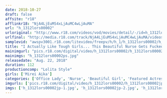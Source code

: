 ```yaml
---
date: 2018-10-27
draft: false
affsite: "r18"
afflinkr18: "NjA4LjEuMS4xLjAuMC4wLjAuMA"
url: "h_1312lors00002"
urloriginal: "http://www.r18.com/videos/vod/movies/detail/-/id=h_1312lors00002"
urlfinal: "http://media.r18.com/track/NjA4LjEuMS4xLjAuMC4wLjAuMA/videos/vod/movies/detail/-/id=h_1312lors00002"
samplevid: "awspv3001.r18.com/litevideo/freepv/h/h_1/h_1312lors00002/h_1312lors00002_dmb_w.mp4"
title: "I Actually Like Tough Girls... This Beautiful Nurse Gets Fucked By A Horny Doctor Mirei Aika"
mainimgurl: "pics.r18.com/digital/video/h_1312lors00002/h_1312lors00002ps.jpg"
mainimgs: "h_1312lors00002ps.jpg"
releasedate: "Aug. 22, 2018"
duration: 112
productioncomp: "Lolita Style"
girls: ['Mirei Aika']
categories: ['Office Lady', 'Nurse', 'Beautiful Girl', 'Featured Actress', 'Creampie', 'Masturbation', 'Hi-Def']
imgurls: ['pics.r18.com/digital/video/h_1312lors00002/h_1312lors00002jp-1.jpg', 'pics.r18.com/digital/video/h_1312lors00002/h_1312lors00002jp-2.jpg', 'pics.r18.com/digital/video/h_1312lors00002/h_1312lors00002jp-3.jpg', 'pics.r18.com/digital/video/h_1312lors00002/h_1312lors00002jp-4.jpg', 'pics.r18.com/digital/video/h_1312lors00002/h_1312lors00002jp-5.jpg', 'pics.r18.com/digital/video/h_1312lors00002/h_1312lors00002jp-6.jpg', 'pics.r18.com/digital/video/h_1312lors00002/h_1312lors00002jp-7.jpg', 'pics.r18.com/digital/video/h_1312lors00002/h_1312lors00002jp-8.jpg', 'pics.r18.com/digital/video/h_1312lors00002/h_1312lors00002jp-9.jpg', 'pics.r18.com/digital/video/h_1312lors00002/h_1312lors00002jp-10.jpg', 'pics.r18.com/digital/video/h_1312lors00002/h_1312lors00002jp-11.jpg', 'pics.r18.com/digital/video/h_1312lors00002/h_1312lors00002jp-12.jpg', 'pics.r18.com/digital/video/h_1312lors00002/h_1312lors00002jp-13.jpg', 'pics.r18.com/digital/video/h_1312lors00002/h_1312lors00002jp-14.jpg', 'pics.r18.com/digital/video/h_1312lors00002/h_1312lors00002jp-15.jpg', 'pics.r18.com/digital/video/h_1312lors00002/h_1312lors00002jp-16.jpg', 'pics.r18.com/digital/video/h_1312lors00002/h_1312lors00002jp-17.jpg', 'pics.r18.com/digital/video/h_1312lors00002/h_1312lors00002jp-18.jpg', 'pics.r18.com/digital/video/h_1312lors00002/h_1312lors00002jp-19.jpg', 'pics.r18.com/digital/video/h_1312lors00002/h_1312lors00002jp-20.jpg']
imgs: ['h_1312lors00002jp-1.jpg', 'h_1312lors00002jp-2.jpg', 'h_1312lors00002jp-3.jpg', 'h_1312lors00002jp-4.jpg', 'h_1312lors00002jp-5.jpg', 'h_1312lors00002jp-6.jpg', 'h_1312lors00002jp-7.jpg', 'h_1312lors00002jp-8.jpg', 'h_1312lors00002jp-9.jpg', 'h_1312lors00002jp-10.jpg', 'h_1312lors00002jp-11.jpg', 'h_1312lors00002jp-12.jpg', 'h_1312lors00002jp-13.jpg', 'h_1312lors00002jp-14.jpg', 'h_1312lors00002jp-15.jpg', 'h_1312lors00002jp-16.jpg', 'h_1312lors00002jp-17.jpg', 'h_1312lors00002jp-18.jpg', 'h_1312lors00002jp-19.jpg', 'h_1312lors00002jp-20.jpg']
---
```

